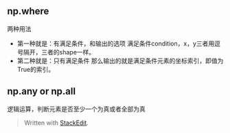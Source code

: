 ## np.where
两种用法
 - 第一种就是：有满足条件，和输出的选项
 满足条件condition，x，y三者用逗号隔开，三者的shape一样。
-  第二种就是：只有满足条件
那么输出的就是满足条件元素的坐标索引，即值为True的索引。
## np.any or np.all
逻辑运算，判断元素是否至少一个为真或者全部为真

 


> Written with [StackEdit](https://stackedit.io/).
<!--stackedit_data:
eyJoaXN0b3J5IjpbLTk5ODEyNTQ4Nl19
-->